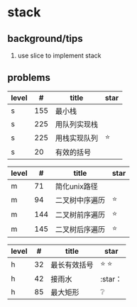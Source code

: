 # stack

## background/tips

1. use slice to implement stack


## problems

| level  | #            | title          |   star       |
| ------ | ------------ | -----------    | -------      |
| s      | 155          | 最小栈          |             |
| s      | 225          | 用队列实现栈    |              |
| s      | 225          | 用栈实现队列    |   :star:     |
| s      | 20           | 有效的括号      |              |


| level  | #            | title          |   star       |
| ------ | ------------ | -----------    | -------      |
| m      | 71           | 简化unix路径    |             |
| m      | 94           | 二叉树中序遍历    |    :star:        |
| m      | 144          | 二叉树前序遍历    |    :star:          |
| m      | 145          | 二叉树后序遍历    |    :star:          |


| level  | #            | title          |   star       |
| ------ | ------------ | -----------    | -------      |
| h      | 32           | 最长有效括号    |   :star: :star:          |
| h      | 42           | 接雨水          |   :star：          |
| h      | 85           | 最大矩形        |   :grey_question:        |
